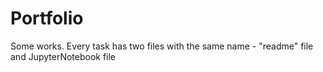# Portfolio
Some works. Every task has two files with the same name - "readme" file and JupyterNotebook file
